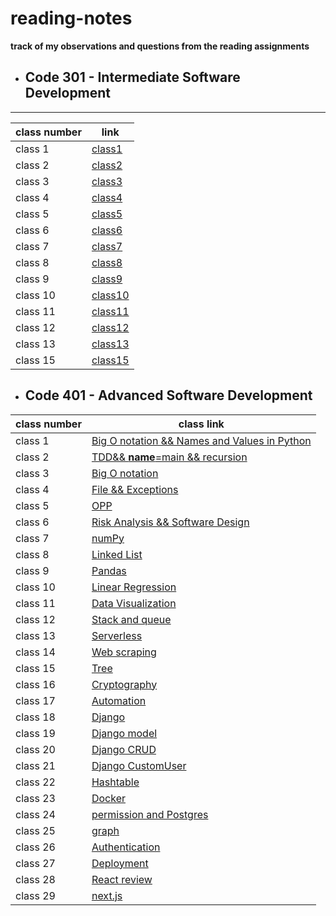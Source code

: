 # reading-notes
**track of my observations and questions from the reading assignments**



* ## Code 301 - Intermediate Software Development
---
| class number | link |
|------------- |--------|
| class 1 | [class1](https://github.com/Lujain92/reading-notes/blob/main/code-301/Class1-301.md) 
| class 2 | [class2](https://github.com/Lujain92/reading-notes/blob/main/code-301/class2-301.md) 
| class 3 | [class3](https://github.com/Lujain92/reading-notes/blob/main/code-301/Class3-301.md) 
| class 4 | [class4](https://github.com/Lujain92/reading-notes/blob/main/code-301/Class4-301.md) 
| class 5 | [class5](https://github.com/Lujain92/reading-notes/blob/main/code-301/Class5-301.md) 
| class 6 | [class6](https://github.com/Lujain92/reading-notes/blob/main/code-301/Class6-301.md) 
|class 7| [class7](https://github.com/Lujain92/reading-notes/blob/main/code-301/Class7-301.md) 
|class 8| [class8](https://github.com/Lujain92/reading-notes/blob/main/code-301/Class8-301.md) 
|class 9| [class9](https://github.com/Lujain92/reading-notes/blob/main/code-301/Class9-301.md) 
|class 10| [class10](https://github.com/Lujain92/reading-notes/blob/main/code-301/Class10-301.md) 
|class 11| [class11](https://github.com/Lujain92/reading-notes/blob/main/code-301/Class11-301.md) 
|class 12| [class12](https://github.com/Lujain92/reading-notes/blob/main/code-301/Class12-301.md) 
|class 13 | [class13](https://github.com/Lujain92/reading-notes/blob/main/code-301/Class13-301.md) 
|class 15 | [class15](https://github.com/Lujain92/reading-notes/blob/main/code-301/Class15-301.md) 



* ## Code 401 - Advanced Software Development

| class number | class link |
| ---------  | ----------|
|class 1| [Big O notation && Names and Values in Python](https://github.com/Lujain92/reading-notes/blob/main/code-401-python/class-01/README.md)
|class 2| [TDD&& __name__=main && recursion](https://github.com/Lujain92/reading-notes/blob/main/code-401-python/class-02/README.md)
|class 3| [Big O notation](https://github.com/Lujain92/reading-notes/blob/main/code-401-python/class-03/README.md)
|class 4| [File && Exceptions](https://github.com/Lujain92/reading-notes/blob/main/code-401-python/class-04/README.md)
|class 5| [OPP](https://github.com/Lujain92/reading-notes/blob/main/code-401-python/class-05/README.md)
|class 6| [Risk Analysis && Software Design](https://github.com/Lujain92/reading-notes/blob/main/code-401-python/class-06/README.md)
|class 7| [numPy](https://github.com/Lujain92/reading-notes/blob/main/code-401-python/class-07/README.md)
|class 8| [Linked List](https://github.com/Lujain92/reading-notes/blob/main/code-401-python/class-08/README.md)
|class 9| [Pandas](https://github.com/Lujain92/reading-notes/blob/main/code-401-python/class-09/README.md)
|class 10| [Linear Regression](https://github.com/Lujain92/reading-notes/blob/main/code-401-python/class-10/README.md)
|class 11| [Data Visualization](https://github.com/Lujain92/reading-notes/blob/main/code-401-python/class-11/README.md)
|class 12| [Stack and queue](https://github.com/Lujain92/reading-notes/blob/main/code-401-python/class-12/README.md)
|class 13| [Serverless](https://github.com/Lujain92/reading-notes/blob/main/code-401-python/class-13/README.md)
|class 14| [Web scraping](https://github.com/Lujain92/reading-notes/blob/main/code-401-python/class-14/README.md)
|class 15| [Tree](https://github.com/Lujain92/reading-notes/blob/main/code-401-python/class-15/README.md)
|class 16| [Cryptography](https://github.com/Lujain92/reading-notes/blob/main/code-401-python/class-16/README.md)
|class 17| [Automation](https://github.com/Lujain92/reading-notes/blob/main/code-401-python/class-17/README.md)
|class 18| [Django](https://github.com/Lujain92/reading-notes/blob/main/code-401-python/class-18/README.md)
|class 19| [Django model ](https://github.com/Lujain92/reading-notes/blob/main/code-401-python/class-19/README.md)
|class 20| [Django CRUD ](https://github.com/Lujain92/reading-notes/blob/main/code-401-python/class-20/README.md)
|class 21| [Django CustomUser](https://github.com/Lujain92/reading-notes/blob/main/code-401-python/class-21/README.md)
|class 22| [Hashtable](https://github.com/Lujain92/reading-notes/blob/main/code-401-python/class22/README.md)
|class 23| [Docker](https://github.com/Lujain92/reading-notes/blob/main/code-401-python/class-23/README.md)
|class 24| [permission and Postgres ](https://github.com/Lujain92/reading-notes/blob/main/code-401-python/class-24/README.md)
|class 25| [graph](https://github.com/Lujain92/reading-notes/blob/main/code-401-python/class-25/README.md)
|class 26| [Authentication](https://github.com/Lujain92/reading-notes/blob/main/code-401-python/class-26/README.md)
|class 27| [Deployment](https://github.com/Lujain92/reading-notes/blob/main/code-401-python/class-27/README.md)
|class 28| [React review](https://github.com/Lujain92/reading-notes/blob/main/code-401-python/class-28/README.md)
|class 29| [next.js](https://github.com/Lujain92/reading-notes/blob/main/code-401-python/class-29/README.md)
